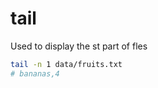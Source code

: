 # tail

Used to display the st part of fles

```bash
tail -n 1 data/fruits.txt
# bananas,4
```
```
```
